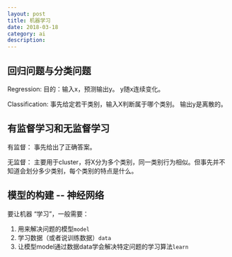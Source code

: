 ```yaml
---
layout: post
title: 机器学习
date: 2018-03-18
category: ai
description: 
---
```


## 回归问题与分类问题

Regression: 
目的：输入x，预测输出y。
y随x连续变化。

Classification:
事先给定若干类别，输入X判断属于哪个类别。
输出y是离散的。

## 有监督学习和无监督学习

有监督：
事先给出了正确答案。

无监督：
主要用于cluster，将X分为多个类别，同一类别行为相似。但事先并不知道会划分多少类别，每个类别的特点是什么。

## 模型的构建 -- 神经网络

要让机器 “学习”，一般需要：
1. 用来解决问题的模型`model`
2. 学习数据（或者说训练数据）`data`
3. 让模型model通过数据data学会解决特定问题的学习算法`learn`


